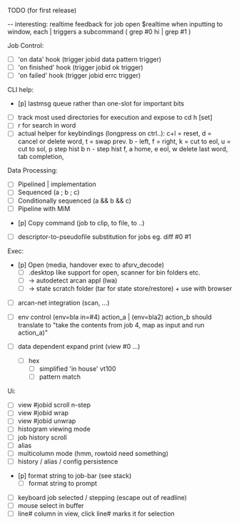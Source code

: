 TODO (for first release)

-- interesting:
   realtime feedback for job open $realtime
	 when inputting to window, each | triggers a subcommand ( grep #0 hi | grep #1 )

Job Control:
- [ ] 'on data' hook (trigger jobid data pattern trigger)
- [ ] 'on finished' hook (trigger jobid ok trigger)
- [ ] 'on failed' hook (trigger jobid errc trigger)

CLI help:
- [p] lastmsg queue rather than one-slot for important bits
- [ ] track most used directories for execution and expose to cd h [set]
- [ ] r for search in word
- [ ] actual helper for keybindings (longpress on ctrl..):
      c+l = reset, d = cancel or delete word, t = swap prev.
			b - left, f = right, k = cut to eol, u = cut to sol, p step hist b
			n - step hist f, a home, e eol, w delete last word, tab completion,

Data Processing:
- [ ] Pipelined  |   implementation
- [ ] Sequenced (a ; b ; c)
- [ ] Conditionally sequenced (a && b && c)
- [ ] Pipeline with MiM
- [p] Copy command (job to clip, to file, to ..)
- [ ] descriptor-to-pseudofile substitution for jobs
      eg. diff #0 #1

Exec:
- [p] Open (media, handover exec to afsrv_decode)
  - [ ] .desktop like support for open, scanner for bin folders etc.
  - [ ] -> autodetect arcan appl (lwa)
  - [ ]   -> state scratch folder (tar for state store/restore) + use with browser
- [ ] arcan-net integration (scan, ...)
- [ ] env control (env=bla in=#4) action_a | (env=bla2) action_b
      should translate to "take the contents from job 4, map as input
			and run action_a)"

- [ ] data dependent expand print (view #0 ...)
    - [ ] hex
		- [ ] simplified 'in house' vt100
		- [ ] pattern match

Ui:
- [ ] view #jobid scroll n-step
- [ ] view #jobid wrap
- [ ] view #jobid unwrap
- [ ] histogram viewing mode
- [ ] job history scroll
- [ ] alias
- [ ] multicolumn mode (hmm, rowtoid need something)
- [ ] history / alias / config persistence

- [p] format string to job-bar (see stack)
  - [ ] format string to prompt

- [ ] keyboard job selected / stepping (escape out of readline)
- [ ] mouse select in buffer
- [ ] line# column in view, click line# marks it for selection
